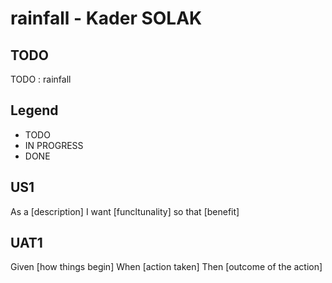 # rainfall - Kader SOLAK
## TODO
TODO : rainfall

## Legend
- TODO
- IN PROGRESS
- DONE

## US1
As a [description]
I want [funcltunality]
so that [benefit]

## UAT1

Given [how things begin]
When [action taken]
Then [outcome of the action]
